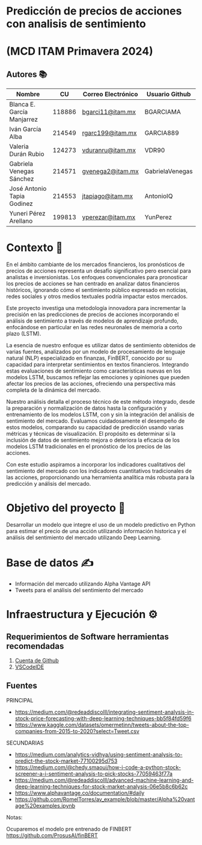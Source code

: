 # Predicción de precios de acciones con analisis de sentimiento

# (MCD ITAM Primavera 2024)

## Autores 📚

| Nombre                     |  CU    | Correo Electrónico | Usuario Github |
|----------------------------|--------|--------------------|----------------|
| Blanca E. García Manjarrez | 118886 | bgarci11@itam.mx   |    BGARCIAMA   |
| Iván García Alba           | 214549 | rgarc199@itam.mx   |    GARCIA889   |
| Valeria Durán Rubio        | 124273 | vduranru@itam.mx   |    VDR90       |
| Gabriela Venegas Sánchez   | 214571 | gvenega2@itam.mx   | GabrielaVenegas|
| José Antonio Tapia Godinez | 214553 | jtapiago@itam.mx   |   AntonioIQ    |
| Yuneri Pérez Arellano      | 199813 | yperezar@itam.mx   |    YunPerez    |

# Contexto  🧠

En el ámbito cambiante de los mercados financieros, los pronósticos de precios de acciones representa un desafío significativo pero esencial para analistas e inversionistas. Los enfoques convencionales para pronosticar los precios de acciones se han centrado en analizar datos financieros históricos, ignorando cómo el sentimiento público expresado en noticias, redes sociales y otros medios textuales podría impactar estos mercados.

Este proyecto investiga una metodología innovadora para incrementar la precisión en las predicciones de precios de acciones incorporando el análisis de sentimiento a través de modelos de aprendizaje profundo, enfocándose en particular en las redes neuronales de memoria a corto plazo (LSTM).

La esencia de nuestro enfoque es utilizar datos de sentimiento obtenidos de varias fuentes, analizados por un modelo de procesamiento de lenguaje natural (NLP) especializado en finanzas, FinBERT, conocido por su capacidad para interpretar sentimientos en textos financieros. Integrando estas evaluaciones de sentimiento como características nuevas en los modelos LSTM, buscamos reflejar las emociones y opiniones que pueden afectar los precios de las acciones, ofreciendo una perspectiva más completa de la dinámica del mercado.

Nuestro análisis detalla el proceso técnico de este método integrado, desde la preparación y normalización de datos hasta la configuración y entrenamiento de los modelos LSTM, con y sin la integración del análisis de sentimiento del mercado. Evaluamos cuidadosamente el desempeño de estos modelos, comparando su capacidad de predicción usando varias métricas y técnicas de visualización. El propósito es determinar si la inclusión de datos de sentimiento mejora o deteriora la eficacia de los modelos LSTM tradicionales en el pronóstico de los precios de las acciones.

Con este estudio aspiramos a incorporar los indicadores cualitativos del sentimiento del mercado con los indicadores cuantitativos tradicionales de las acciones, proporcionando una herramienta analítica más robusta para la predicción y análisis del mercado.

# Objetivo del proyecto  🎯
Desarrollar un modelo que integre el uso de un modelo predictivo en Python para estimar el precio de una acción utilizando información historica y el análisis del sentimiento del mercado utilizando Deep Learning.

# Base de datos  ✍
* Información del mercado utilizando Alpha Vantage API
* Tweets para el análisis del sentimiento del mercado

# Infraestructura y Ejecución  ⚙

## Requerimientos de Software herramientas recomendadas

1. [Cuenta de Github](https://github.com)
2. [VSCodeIDE](https://code.visualstudio.com/)

## Fuentes

PRINCIPAL
- https://medium.com/@redeaddiscolll/integrating-sentiment-analysis-in-stock-price-forecasting-with-deep-learning-techniques-bb5f84fd59f6
- https://www.kaggle.com/datasets/omermetinn/tweets-about-the-top-companies-from-2015-to-2020?select=Tweet.csv

SECUNDARIAS
- https://medium.com/analytics-vidhya/using-sentiment-analysis-to-predict-the-stock-market-77100295d753
- https://medium.com/@chedy.smaoui/how-i-code-a-python-stock-screener-a-i-sentiment-analysis-to-pick-stocks-77059463f77a
- https://medium.com/@redeaddiscolll/advanced-machine-learning-and-deep-learning-techniques-for-stock-market-analysis-06e5b8c6b62c
- https://www.alphavantage.co/documentation/#daily
- https://github.com/RomelTorres/av_example/blob/master/Alpha%20vantage%20examples.ipynb


Notas:

Ocuparemos el modelo pre entrenado de FINBERT
https://github.com/ProsusAI/finBERT
